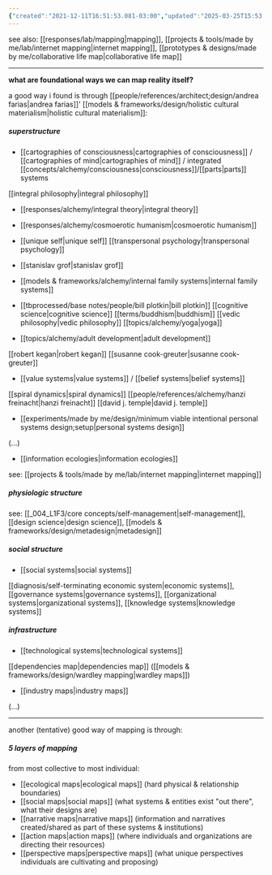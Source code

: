 ```yaml
---
{"created":"2021-12-11T16:51:53.081-03:00","updated":"2025-03-25T15:53:08.627-03:00","tags":["🌱","mapping","metaphysics","epistemology","alchemy","design","project","curation","research","sensemaking"],"notestage":["🌱"],"relevancescore":96,"dg-publish":true,"aliases":["reality maps"],"permalink":"/projects-and-tools/made-by-me/lab/reality-mapping/","dgPassFrontmatter":true}
---
```


see also: [[responses/lab/mapping\|mapping]], [[projects & tools/made by me/lab/internet mapping\|internet mapping]], [[prototypes & designs/made by me/collaborative life map\|collaborative life map]]

---
**what are foundational ways we can map reality itself?**

a good way i found is through [[people/references/architect;design/andrea farias\|andrea farias]]' [[models & frameworks/design/holistic cultural materialism\|holistic cultural materialism]]:

##### superstructure

- [[cartographies of consciousness\|cartographies of consciousness]] / [[cartographies of mind\|cartographies of mind]] / integrated [[concepts/alchemy/consciousness\|consciousness]]/[[parts\|parts]] systems

[[integral philosophy\|integral philosophy]]
- [[responses/alchemy/integral theory\|integral theory]]
- [[responses/alchemy/cosmoerotic humanism\|cosmoerotic humanism]]
- [[unique self\|unique self]]
[[transpersonal psychology\|transpersonal psychology]]
- [[stanislav grof\|stanislav grof]]
- [[models & frameworks/alchemy/internal family systems\|internal family systems]]
- [[tbprocessed/base notes/people/bill plotkin\|bill plotkin]]
[[cognitive science\|cognitive science]]
[[terms/buddhism\|buddhism]]
[[vedic philosophy\|vedic philosophy]]
[[topics/alchemy/yoga\|yoga]]

- [[topics/alchemy/adult development\|adult development]]

[[robert kegan\|robert kegan]]
[[susanne cook-greuter\|susanne cook-greuter]]

- [[value systems\|value systems]] / [[belief systems\|belief systems]]

[[spiral dynamics\|spiral dynamics]]
[[people/references/alchemy/hanzi freinacht\|hanzi freinacht]]
[[david j. temple\|david j. temple]]

- [[experiments/made by me/design/minimum viable intentional personal systems design;setup\|personal systems design]]

(...)

- [[information ecologies\|information ecologies]]

see: [[projects & tools/made by me/lab/internet mapping\|internet mapping]]

##### physiologic structure

see: [[_004_L1F3/core concepts/self-management\|self-management]], [[design science\|design science]], [[models & frameworks/design/metadesign\|metadesign]]

##### social structure

- [[social systems\|social systems]]

[[diagnosis/self-terminating economic system\|economic systems]], [[governance systems\|governance systems]], [[organizational systems\|organizational systems]], [[knowledge systems\|knowledge systems]]

##### infrastructure

- [[technological systems\|technological systems]]

[[dependencies map\|dependencies map]] ([[models & frameworks/design/wardley mapping\|wardley maps]])

- [[industry maps\|industry maps]]

(...)

---

another (tentative) good way of mapping is through:
##### 5 layers of mapping

from most collective to most individual:

- [[ecological maps\|ecological maps]] (hard physical & relationship boundaries)
- [[social maps\|social maps]] (what systems & entities exist "out there", what their designs are)
- [[narrative maps\|narrative maps]] (information and narratives created/shared as part of these systems & institutions)
- [[action maps\|action maps]] (where individuals and organizations are directing their resources)
- [[perspective maps\|perspective maps]] (what unique perspectives individuals are cultivating and proposing)